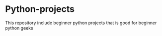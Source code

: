 # Python-projects
This repository include beginner python projects that is good for beginner python geeks
